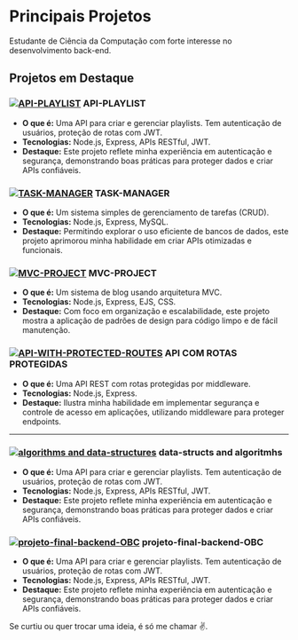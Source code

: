 # Principais Projetos

Estudante de Ciência da Computação com forte interesse no desenvolvimento back-end.

## Projetos em Destaque  

### [![API-PLAYLIST](https://img.shields.io/badge/API--PLAYLIST-181717?style=flat-square&logo=github&logoColor=white)](https://github.com/tpsousa/api_playlist) API-PLAYLIST  
- **O que é:** Uma API para criar e gerenciar playlists. Tem autenticação de usuários, proteção de rotas com JWT.  
- **Tecnologias:** Node.js, Express, APIs RESTful, JWT.  
- **Destaque:** Este projeto reflete minha experiência em autenticação e segurança, demonstrando boas práticas para proteger dados e criar APIs confiáveis.  

### [![TASK-MANAGER](https://img.shields.io/badge/TASK--MANAGER-181717?style=flat-square&logo=github&logoColor=white)](https://github.com/tpsousa/task_manager) TASK-MANAGER  
- **O que é:** Um sistema simples de gerenciamento de tarefas (CRUD).  
- **Tecnologias:** Node.js, Express, MySQL.  
- **Destaque:** Permitindo explorar o uso eficiente de bancos de dados, este projeto aprimorou minha habilidade em criar APIs otimizadas e funcionais.  

### [![MVC-PROJECT](https://img.shields.io/badge/MVC--PROJECT-181717?style=flat-square&logo=github&logoColor=white)](https://github.com/tpsousa/MVC-PROJECT) MVC-PROJECT  
- **O que é:** Um sistema de blog usando arquitetura MVC.  
- **Tecnologias:** Node.js, Express, EJS, CSS.  
- **Destaque:** Com foco em organização e escalabilidade, este projeto mostra a aplicação de padrões de design para código limpo e de fácil manutenção.  

### [![API-WITH-PROTECTED-ROUTES](https://img.shields.io/badge/API--WITH--PROTECTED--ROUTES-181717?style=flat-square&logo=github&logoColor=white)](https://github.com/tpsousa/api_rotas_protegidas) API COM ROTAS PROTEGIDAS  
- **O que é:** Uma API REST com rotas protegidas por middleware.  
- **Tecnologias:** Node.js, Express.  
- **Destaque:** Ilustra minha habilidade em implementar segurança e controle de acesso em aplicações, utilizando middleware para proteger endpoints.
  
---
### [![algorithms and data-structures](https://img.shields.io/badge/API--PLAYLIST-181717?style=flat-square&logo=github&logoColor=white)](https://github.com/tpsousa/algorithms-and-data-structures) data-structs and algoritmhs 
- **O que é:** Uma API para criar e gerenciar playlists. Tem autenticação de usuários, proteção de rotas com JWT.  
- **Tecnologias:** Node.js, Express, APIs RESTful, JWT.  
- **Destaque:** Este projeto reflete minha experiência em autenticação e segurança, demonstrando boas práticas para proteger dados e criar APIs confiáveis.

  
### [![projeto-final-backend-OBC](https://img.shields.io/badge/API--PLAYLIST-181717?style=flat-square&logo=github&logoColor=white)](https://github.com/tpsousa/projeto-final) projeto-final-backend-OBC
- **O que é:** Uma API para criar e gerenciar playlists. Tem autenticação de usuários, proteção de rotas com JWT.  
- **Tecnologias:** Node.js, Express, APIs RESTful, JWT.  
- **Destaque:** Este projeto reflete minha experiência em autenticação e segurança, demonstrando boas práticas para proteger dados e criar APIs confiáveis.



Se curtiu ou quer trocar uma ideia, é só me chamar ✌️.  
